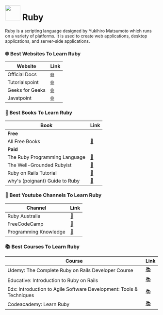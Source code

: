 # <img src="https://cdn.jsdelivr.net/gh/devicons/devicon/icons/ruby/ruby-original.svg" width="50" /> Ruby

Ruby is a scripting language designed by Yukihiro Matsumoto which runs on a variety of platforms. It is used to create web applications, desktop applications, and server-side applications.

### 🌐 Best Websites To Learn Ruby

| Website | Link |
| ------- | ---- |
| Official Docs | [🌐](https://www.ruby-lang.org/en/documentation/) |
| Tutorialspoint | [🌐](https://www.tutorialspoint.com/ruby/index.htm) |
| Geeks for Geeks | [🌐](https://www.geeksforgeeks.org/ruby-for-beginners/) |
| Javatpoint | [🌐](https://www.javatpoint.com/ruby-tutorial) |


### 📖 Best Books To Learn Ruby

| Book | Link |
| ----- | ---- |
| **Free** |
| All Free Books | [🎒](https://ebookfoundation.github.io/free-programming-books/books/free-programming-books-langs.html#ruby) |
| **Paid** |
| The Ruby Programming Language | [📖](https://www.amazon.com/Programming-Language-Flanagan-Yukihiro-Matsumoto/dp/0596101244) |
| The Well-Grounded Rubyist | [📖](https://www.amazon.in/Well-Grounded-Rubyist-David-Black/dp/1617291692) |
| Ruby on Rails Tutorial| [📖](https://www.amazon.in/Ruby-Rails-Tutorial-Addison-Wesley-Professional-ebook/dp/B00WN5J43E) |
| why's (poignant) Guide to Ruby | [📖](https://www.amazon.in/Whys-Poignant-Guide-Lucky-Stiff/dp/1512212938) |

### 🎥 Best Youtube Channels To Learn Ruby

| Channel | Link |
| ------- | ---- |
| Ruby Australia | [🎥](https://www.youtube.com/channel/UCr38SHAvOKMDyX3-8lhvJHA/videos) |
| FreeCodeCamp | [🎥](https://www.youtube.com/watch?v=t_ispmWmdjY) |
| Programming Knowledge | [🎥](https://www.youtube.com/watch?v=ml5sNqftiK4&list=PLS1QulWo1RIbNBXZAeVbkkHEj9zsEbXQK) |

### 📚 Best Courses To Learn Ruby 

| Course | Link |
| ------- | ---- |
| Udemy: The Complete Ruby on Rails Developer Course | [📚](https://www.udemy.com/course/the-complete-ruby-on-rails-developer-course/) |
| Educative: Introduction to Ruby on Rails | [📚](https://www.educative.io/courses/introduction-to-ruby-on-rail) |
| Edx: Introduction to Agile Software Development: Tools & Techniques | [📚](https://www.edx.org/course/introduction_to_agile_software_development) |
| Codeacademy: Learn Ruby | [📚](https://www.codecademy.com/learn/learn-ruby) |